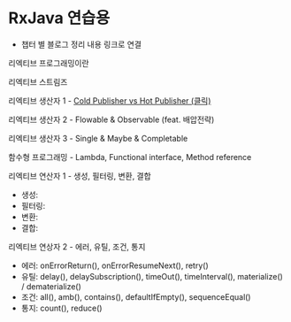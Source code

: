 # RxJava 연습용
- 챕터 별 블로그 정리 내용 링크로 연결



리엑티브 프로그래밍이란  


리엑티브 스트림즈  


리엑티브 생산자 1 - [Cold Publisher vs Hot Publisher (클릭)](https://jade314.tistory.com/entry/%EB%A6%AC%EC%97%91%ED%8B%B0%EB%B8%8C-%EC%83%9D%EC%82%B0%EC%9E%90Publisher-Cold-Publisher-Hot-Publisher)

리엑티브 생산자 2 - Flowable & Observable (feat. 배압전략)

리엑티브 생산자 3 - Single & Maybe & Completable



함수형 프로그래밍  - Lambda, Functional interface, Method reference


 
리엑티브 연산자 1 - 생성, 필터링, 변환, 결합
  - 생성: 
  - 필터링: 
  - 변환: 
  - 결합:   


리엑티브 연상자 2 - 에러, 유틸, 조건, 통지
  - 에러: onErrorReturn(),  onErrorResumeNext(),  retry() 
  - 유틸: delay(),  delaySubscription(),  timeOut(),  timeInterval(),  materialize() / dematerialize()
  - 조건: all(), amb(), contains(), defaultIfEmpty(), sequenceEqual() 
  - 통지: count(), reduce() 



